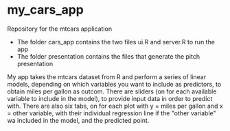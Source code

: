 # my_cars_app
Repository for the mtcars application

- The folder cars_app contains the two files ui.R and server.R to run the app
- The folder presentation contains the files that generate the pitch presentation

My app takes the mtcars dataset from R and perform a series of linear models, depending on which variables you want to include as predictors, to obtain miles per gallon as outcom. There are sliders (on for each available variable to include in the model), to provide input data in order to predict with. There are also six tabs, on for each plot with y = miles per gallon and x = other variable, with their individual regression line if the "other variable" wa included in the model, and the predicted point.

